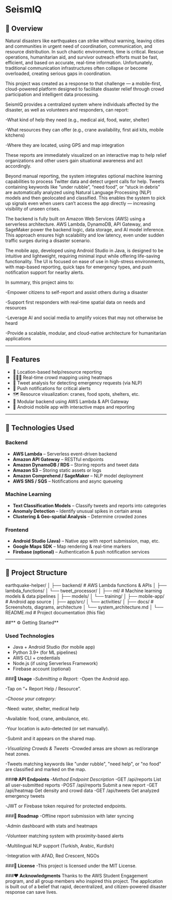 # SeismIQ

## 🧭 Overview

Natural disasters like earthquakes can strike without warning, leaving cities and communities in urgent need of coordination, communication, and resource distribution. In such chaotic environments, time is critical. Rescue operations, humanitarian aid, and survivor outreach efforts must be fast, efficient, and based on accurate, real-time information. Unfortunately, traditional communication infrastructures often collapse or become overloaded, creating serious gaps in coordination.

This project was created as a response to that challenge — a mobile-first, cloud-powered platform designed to facilitate disaster relief through crowd participation and intelligent data processing.

SeismIQ provides a centralized system where individuals affected by the disaster, as well as volunteers and responders, can report:

-What kind of help they need (e.g., medical aid, food, water, shelter)

-What resources they can offer (e.g., crane availability, first aid kits, mobile kitchens)

-Where they are located, using GPS and map integration

These reports are immediately visualized on an interactive map to help relief organizations and other users gain situational awareness and act accordingly.

Beyond manual reporting, the system integrates optional machine learning capabilities to process Twitter data and detect urgent calls for help. Tweets containing keywords like “under rubble”, “need food”, or “stuck in debris” are automatically analyzed using Natural Language Processing (NLP) models and then geolocated and classified. This enables the system to pick up signals even when users can’t access the app directly — increasing visibility of unseen crises.

The backend is fully built on Amazon Web Services (AWS) using a serverless architecture. AWS Lambda, DynamoDB, API Gateway, and SageMaker power the backend logic, data storage, and AI model inference. This approach ensures high scalability and low latency, even under sudden traffic surges during a disaster scenario.

The mobile app, developed using Android Studio in Java, is designed to be intuitive and lightweight, requiring minimal input while offering life-saving functionality. The UI is focused on ease of use in high-stress environments, with map-based reporting, quick taps for emergency types, and push notification support for nearby alerts.

In summary, this project aims to:

-Empower citizens to self-report and assist others during a disaster

-Support first responders with real-time spatial data on needs and resources

-Leverage AI and social media to amplify voices that may not otherwise be heard

-Provide a scalable, modular, and cloud-native architecture for humanitarian applications


---

## **🚀 Features**

- 📍 Location-based help/resource reporting
- 🧑‍🤝‍🧑 Real-time crowd mapping using heatmaps
- 🧠 Tweet analysis for detecting emergency requests (via NLP)
- 🔔 Push notifications for critical alerts
- 🗺️ Resource visualization: cranes, food spots, shelters, etc.
- 🧩 Modular backend using AWS Lambda & API Gateway
- 📲 Android mobile app with interactive maps and reporting

---

## **🧱 Technologies Used**

### Backend
- **AWS Lambda** – Serverless event-driven backend
- **Amazon API Gateway** – RESTful endpoints
- **Amazon DynamoDB / RDS** – Storing reports and tweet data
- **Amazon S3** – Storing static assets or logs
- **Amazon Comprehend / SageMaker** – NLP model deployment
- **AWS SNS / SQS** – Notifications and async queueing

### Machine Learning
- **Text Classification Models** – Classify tweets and reports into categories
- **Anomaly Detection** – Identify unusual spikes in certain areas
- **Clustering & Geo-spatial Analysis** – Determine crowded zones

### Frontend
- **Android Studio (Java)** – Native app with report submission, map, etc.
- **Google Maps SDK** – Map rendering & real-time markers
- **Firebase (optional)** – Authentication & push notification services

---

## **📂 Project Structure**

earthquake-helper/
│
├── backend/ # AWS Lambda functions & APIs
│ ├── lambda_functions/
│ └── tweet_processor/
│
├── ml/ # Machine learning models & data pipelines
│ ├── models/
│ └── training/
│
├── mobile-app/ # Android app source
│ ├── app/src/
│ └── activities/
│
├── docs/ # Screenshots, diagrams, architecture
│ └── system_architecture.md
│
└── README.md # Project documentation (this file)

##** ⚙️ Getting Started**

### **Used Technologies**

- Java + Android Studio (for mobile app)
- Python 3.9+ (for ML pipelines)
- AWS CLI + credentials
- Node.js (if using Serverless Framework)
- Firebase account (optional)



###**📱 Usage**
-*Submitting a Report:*
-Open the Android app.

-Tap on “+ Report Help / Resource”.

-*Choose your category:*

-Need: water, shelter, medical help

-Available: food, crane, ambulance, etc.

-Your location is auto-detected (or set manually).

-Submit and it appears on the shared map.

-*Visualizing Crowds & Tweets*
-Crowded areas are shown as red/orange heat zones.

-Tweets matching keywords like "under rubble", "need help", or "no food" are classified and marked on the map.

###**🌐 API Endpoints**
-*Method	Endpoint	Description*
-GET	/api/reports	List all user-submitted reports
-POST	/api/reports	Submit a new report
-GET	/api/heatmap	Get density and crowd data
-GET	/api/tweets	Get analyzed emergency tweets

-JWT or Firebase token required for protected endpoints.


###**🧭 Roadmap**
 -Offline report submission with later syncing

 -Admin dashboard with stats and heatmaps

 -Volunteer matching system with proximity-based alerts

 -Multilingual NLP support (Turkish, Arabic, Kurdish)

 -Integration with AFAD, Red Crescent, NGOs

###**📜 License**
-This project is licensed under the MIT License.

###**❤️ Acknowledgments**
Thanks to the AWS Student Engagement program, and all group members who inspired this project. The application is built out of a belief that rapid, decentralized, and citizen-powered disaster response can save lives.


